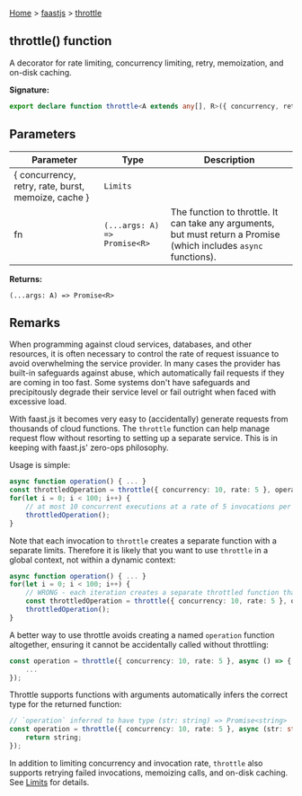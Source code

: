 [Home](./index) &gt; [faastjs](./faastjs.md) &gt; [throttle](./faastjs.throttle.md)

## throttle() function

A decorator for rate limiting, concurrency limiting, retry, memoization, and on-disk caching.

<b>Signature:</b>

```typescript
export declare function throttle<A extends any[], R>({ concurrency, retry, rate, burst, memoize, cache }: Limits, fn: (...args: A) => Promise<R>): (...args: A) => Promise<R>;
```

## Parameters

|  Parameter | Type | Description |
|  --- | --- | --- |
|  { concurrency, retry, rate, burst, memoize, cache } | `Limits` |  |
|  fn | `(...args: A) => Promise<R>` | The function to throttle. It can take any arguments, but must return a Promise (which includes `async` functions). |

<b>Returns:</b>

`(...args: A) => Promise<R>`

## Remarks

When programming against cloud services, databases, and other resources, it is often necessary to control the rate of request issuance to avoid overwhelming the service provider. In many cases the provider has built-in safeguards against abuse, which automatically fail requests if they are coming in too fast. Some systems don't have safeguards and precipitously degrade their service level or fail outright when faced with excessive load.

With faast.js it becomes very easy to (accidentally) generate requests from thousands of cloud functions. The `throttle` function can help manage request flow without resorting to setting up a separate service. This is in keeping with faast.js' zero-ops philosophy.

Usage is simple:

```typescript
async function operation() { ... }
const throttledOperation = throttle({ concurrency: 10, rate: 5 }, operation);
for(let i = 0; i < 100; i++) {
    // at most 10 concurrent executions at a rate of 5 invocations per second.
    throttledOperation();
}

```
Note that each invocation to `throttle` creates a separate function with a separate limits. Therefore it is likely that you want to use `throttle` in a global context, not within a dynamic context:

```typescript
async function operation() { ... }
for(let i = 0; i < 100; i++) {
    // WRONG - each iteration creates a separate throttled function that's only called once.
    const throttledOperation = throttle({ concurrency: 10, rate: 5 }, operation);
    throttledOperation();
}

```
A better way to use throttle avoids creating a named `operation` function altogether, ensuring it cannot be accidentally called without throttling:

```typescript
const operation = throttle({ concurrency: 10, rate: 5 }, async () => {
    ...
});

```
Throttle supports functions with arguments automatically infers the correct type for the returned function:

```typescript
// `operation` inferred to have type (str: string) => Promise<string>
const operation = throttle({ concurrency: 10, rate: 5 }, async (str: string) => {
    return string;
});

```
In addition to limiting concurrency and invocation rate, `throttle` also supports retrying failed invocations, memoizing calls, and on-disk caching. See [Limits](./faastjs.limits.md) for details.

